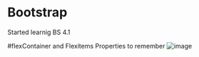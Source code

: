 # Bootstrap
Started learnig BS 4.1



#flexContainer and Flexitems Properties to remember
![image](https://user-images.githubusercontent.com/50536949/149621618-c91d8144-775b-4c2d-be62-30474367167e.png)
